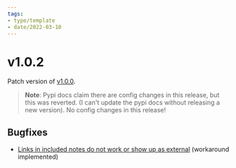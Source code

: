 ```yaml
---
tags:
- type/template
- date/2022-03-10
---
```

   
# v1.0.2   
Patch version of [v1.0.0](../Changelog/v1.0.0.md).   
   
> **Note**: Pypi docs claim there are config changes in this release, but this was reverted. (I can't update the pypi docs without releasing a new version). No config changes in this release!   
   
## Bugfixes   
   
- [Links in included notes do not work or show up as external](../Buglog/Links%20in%20included%20notes%20do%20not%20work%20or%20show%20up%20as%20external.md) (workaround implemented)